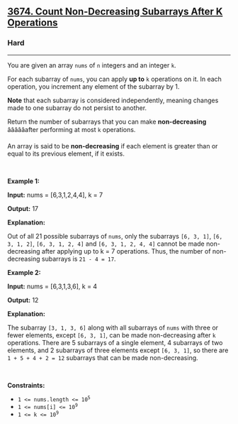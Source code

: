 <h2><a href="https://leetcode.com/problems/count-non-decreasing-subarrays-after-k-operations">3674. Count Non-Decreasing Subarrays After K Operations</a></h2><h3>Hard</h3><hr><p>You are given an array <code>nums</code> of <code>n</code> integers and an integer <code>k</code>.</p>

<p>For each subarray of <code>nums</code>, you can apply <strong>up to</strong> <code>k</code> operations on it. In each operation, you increment any element of the subarray by 1.</p>

<p><strong>Note</strong> that each subarray is considered independently, meaning changes made to one subarray do not persist to another.</p>

<p>Return the number of subarrays that you can make <strong>non-decreasing</strong> âââââafter performing at most <code>k</code> operations.</p>

<p>An array is said to be <strong>non-decreasing</strong> if each element is greater than or equal to its previous element, if it exists.</p>

<p>&nbsp;</p>
<p><strong class="example">Example 1:</strong></p>

<div class="example-block">
<p><strong>Input:</strong> <span class="example-io">nums = [6,3,1,2,4,4], k = 7</span></p>

<p><strong>Output:</strong> <span class="example-io">17</span></p>

<p><strong>Explanation:</strong></p>

<p>Out of all 21 possible subarrays of <code>nums</code>, only the subarrays <code>[6, 3, 1]</code>, <code>[6, 3, 1, 2]</code>, <code>[6, 3, 1, 2, 4]</code> and <code>[6, 3, 1, 2, 4, 4]</code> cannot be made non-decreasing after applying up to k = 7 operations. Thus, the number of non-decreasing subarrays is <code>21 - 4 = 17</code>.</p>
</div>

<p><strong class="example">Example 2:</strong></p>

<div class="example-block">
<p><strong>Input:</strong> <span class="example-io">nums = [6,3,1,3,6], k = 4</span></p>

<p><strong>Output:</strong> <span class="example-io">12</span></p>

<p><strong>Explanation:</strong></p>

<p>The subarray <code>[3, 1, 3, 6]</code> along with all subarrays of <code>nums</code> with three or fewer elements, except <code>[6, 3, 1]</code>, can be made non-decreasing after <code>k</code> operations. There are 5 subarrays of a single element, 4 subarrays of two elements, and 2 subarrays of three elements except <code>[6, 3, 1]</code>, so there are <code>1 + 5 + 4 + 2 = 12</code> subarrays that can be made non-decreasing.</p>
</div>

<p>&nbsp;</p>
<p><strong>Constraints:</strong></p>

<ul>
	<li><code>1 &lt;= nums.length &lt;= 10<sup>5</sup></code></li>
	<li><code>1 &lt;= nums[i] &lt;= 10<sup>9</sup></code></li>
	<li><code>1 &lt;= k &lt;= 10<sup>9</sup></code></li>
</ul>
